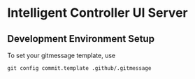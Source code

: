 # Intelligent Controller UI Server


## Development Environment Setup
To set your gitmessage template, use
```agsl
git config commit.template .github/.gitmessage
```